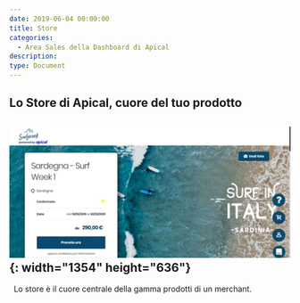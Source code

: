 ```yaml
---
date: 2019-06-04 00:00:00
title: Store
categories:
  - Area Sales della Dashboard di Apical
description:
type: Document
---
```


## Lo Store di Apical, cuore del tuo prodotto

## ![](/uploads/apical-store.JPG){: width="1354" height="636"}

&nbsp; Lo store &egrave; il cuore centrale della gamma prodotti di un merchant.&nbsp;

&nbsp;